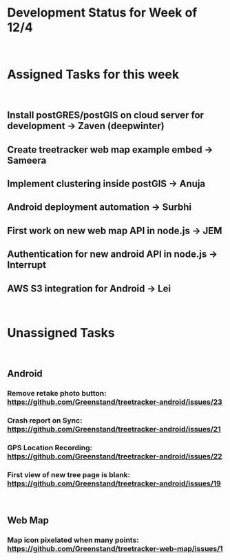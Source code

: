 # Development Status for Week of 12/4
&nbsp; 
 
# Assigned Tasks for this week
&nbsp; 

## Install postGRES/postGIS on cloud server for development -> Zaven (deepwinter)
## Create treetracker web map example embed -> Sameera
## Implement clustering inside postGIS -> Anuja
## Android deployment automation -> Surbhi
## First work on new web map API in node.js -> JEM
## Authentication for new android API in node.js -> Interrupt
## AWS S3 integration for Android -> Lei
&nbsp; 

# Unassigned Tasks
&nbsp; 

## Android
### Remove retake photo button: https://github.com/Greenstand/treetracker-android/issues/23
### Crash report on Sync: https://github.com/Greenstand/treetracker-android/issues/21
### GPS Location Recording: https://github.com/Greenstand/treetracker-android/issues/22
### First view of new tree page is blank: https://github.com/Greenstand/treetracker-android/issues/19
&nbsp; 

## Web Map
### Map icon pixelated when many points: https://github.com/Greenstand/treetracker-web-map/issues/1
